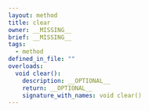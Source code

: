 ```yaml
---
layout: method
title: clear
owner: __MISSING__
brief: __MISSING__
tags:
  - method
defined_in_file: ""
overloads:
  void clear():
    description: __OPTIONAL__
    return: __OPTIONAL__
    signature_with_names: void clear()
---
```

